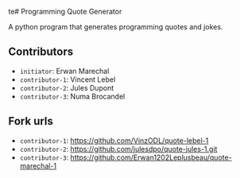 te# Programming Quote Generator

A python program that generates programming quotes and jokes.

## Contributors
- `initiator`: Erwan Marechal
- `contributor-1`: Vincent Lebel
- `contributor-2`: Jules Dupont
- `contributor-3`: Numa Brocandel

## Fork urls
- `contributor-1`: https://github.com/VinzODL/quote-lebel-1
- `contributor-2`: https://github.com/julesdpo/quote-jules-1.git
- `contributor-3`: https://github.com/Erwan1202Leplusbeau/quote-marechal-1

